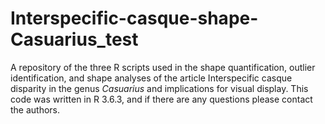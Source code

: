 # Interspecific-casque-shape-Casuarius_test
A repository of the three R scripts used in the shape quantification, outlier identification, and shape analyses of the article Interspecific casque disparity in the genus *Casuarius* and implications for visual display. This code was written in R 3.6.3, and if there are any questions please contact the authors.
